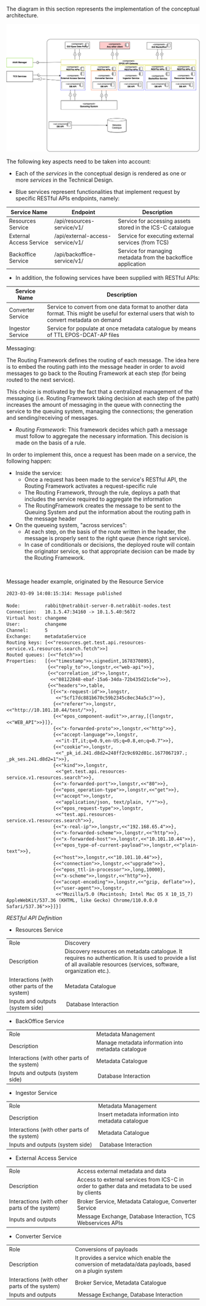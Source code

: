 The diagram in this section represents the implementation of the conceptual architecture.

![image](./architecture-diagram.png)

The following key aspects need to be taken into account:

* Each of the _services_ in the conceptual design is rendered as one or more _services_ in the Technical Design.

* Blue services represent functionalities that implement request by specific RESTful APIs endpoints, namely:

| Service Name | Endpoint | Description |
|--|--|--
| Resources Service | /api/resources-service/v1/ | Service for accessing assets stored in the ICS-C catalogue |
| External Access Service | /api/external-access-service/v1/ | Service for executing external services (from TCS) |
| Backoffice Service | /api/backoffice-service/v1/ | Service for managing metadata from the backoffice application |

* In addition, the following services have been supplied with RESTful APIs:

| Service Name | Description |
|--|--|
| Converter Service | Service to convert from one data format to another data format. This might be useful for external users that wish to convert metadata on demand |
| Ingestor Service | Service for populate at once metadata catalogue by means of TTL EPOS-DCAT-AP files |

Messaging: 

The Routing Framework defines the routing of each message. The idea here is to embed the routing path into the message header in order to avoid messages to go back to the Routing Framework at each step (for being routed to the next service).

This choice is motivated by the fact that a centralized management of the messaging (i.e. Routing Framework taking decision at each step of the path) increases the amount of messaging in the queue with connecting the service to the queuing system, managing the connections; the generation and sending/receiving of messages.

* _Routing Framework_: This framework decides which path a message must follow to aggregate the necessary information. This decision is made on the basis of a rule.

In order to implement this, once a request has been made on a service, the following happen:

* Inside the service:
  * Once a request has been made to the service's RESTful API, the Routing Framework activates a request-specific rule
  * The Routing Framework, through the rule, deploys a path that includes the service required to aggregate the information
  * The RoutingFramework creates the message to be sent to the Queuing System and put the information about the routing path in the message header
* On the queueing system, "across services":
  * At each step, on the basis of the route written in the header, the message is properly sent to the right queue (hence right service).
  * In case of conditionals or decisions, the deployed route will contain the originator service, so that appropriate decision can be made by the Routing Framework.

 

Message header example, originated by the Resource Service

```
2023-03-09 14:08:15:314: Message published

Node:         rabbit@netrabbit-server-0.netrabbit-nodes.test
Connection:   10.1.5.47:34160 -> 10.1.5.40:5672
Virtual host: changeme
User:         changeme
Channel:      5
Exchange:     metadataService
Routing keys: [<<"resources.get.test.api.resources-service.v1.resources.search.fetch">>]
Routed queues: [<<"fetch">>]
Properties:   [{<<"timestamp">>,signedint,1678370895},
               {<<"reply_to">>,longstr,<<"web-api">>},
               {<<"correlation_id">>,longstr,
                <<"08122848-ebaf-15a6-34da-72b435d21c6e">>},
               {<<"headers">>,table,
                [{<<"x-request-id">>,longstr,
                  <<"5cf17dc881b670c59b2345c8ec34a5c3">>},
                 {<<"referer">>,longstr,<<"http://10.101.10.44/test/">>},
                 {<<"epos_component-audit">>,array,[{longstr,<<"WEB_API">>}]},
                 {<<"x-forwarded-proto">>,longstr,<<"http">>},
                 {<<"accept-language">>,longstr,
                  <<"it-IT,it;q=0.9,en-US;q=0.8,en;q=0.7">>},
                 {<<"cookie">>,longstr,
                  <<"_pk_id.241.d8d2=248ff2c9c692d01c.1677067197.; _pk_ses.241.d8d2=1">>},
                 {<<"kind">>,longstr,
                  <<"get.test.api.resources-service.v1.resources.search">>},
                 {<<"x-forwarded-port">>,longstr,<<"80">>},
                 {<<"epos_operation-type">>,longstr,<<"get">>},
                 {<<"accept">>,longstr,
                  <<"application/json, text/plain, */*">>},
                 {<<"epos_request-type">>,longstr,
                  <<"test.api.resources-service.v1.resources.search">>},
                 {<<"x-real-ip">>,longstr,<<"192.168.65.4">>},
                 {<<"x-forwarded-scheme">>,longstr,<<"http">>},
                 {<<"x-forwarded-host">>,longstr,<<"10.101.10.44">>},
                 {<<"epos_type-of-current-payload">>,longstr,<<"plain-text">>},
                 {<<"host">>,longstr,<<"10.101.10.44">>},
                 {<<"connection">>,longstr,<<"upgrade">>},
                 {<<"epos_ttl-in-processor">>,long,10000},
                 {<<"x-scheme">>,longstr,<<"http">>},
                 {<<"accept-encoding">>,longstr,<<"gzip, deflate">>},
                 {<<"user-agent">>,longstr,
                  <<"Mozilla/5.0 (Macintosh; Intel Mac OS X 10_15_7) AppleWebKit/537.36 (KHTML, like Gecko) Chrome/110.0.0.0 Safari/537.36">>}]}]

```


*RESTful API Definition*


* Resources Service

|  |  | 
|--|-------------|
| Role | Discovery |
| Description | Discovery resources on metadata catalogue. It requires no authentication. It is used to provide a list of all available resources (services, software, organization etc.). |
| Interactions (with other parts of the system) | Metadata Catalogue |
| Inputs and outputs (system side) | Database Interaction|

* BackOffice Service

|  |  | 
|--|-------------|
| Role | Metadata Management |
| Description | Manage metadata information into metadata catalogue |
| Interactions (with other parts of the system) | Metadata Catalogue|
| Inputs and outputs (system side) | Database Interaction |

* Ingestor Service

|  |  | 
|--|-------------|
| Role | Metadata Management |
| Description | Insert metadata information into metadata catalogue |
| Interactions (with other parts of the system) |Metadata Catalogue|
| Inputs and outputs (system side) | Database Interaction |

* External Access Service

|  |  | 
|--|-------------|
| Role | Access external metadata and data |
| Description | Access to external services from ICS-C in order to gather data and metadata to be used by clients |
| Interactions (with other parts of the system) |  Broker Service, Metadata Catalogue, Converter Service |
| Inputs and outputs | Message Exchange, Database Interaction, TCS Webservices APIs |


* Converter Service

|  |  | 
|--|-------------|
| Role | Conversions of payloads |
| Description | It provides a service which enable the conversion of metadata/data payloads, based on a plugin system |
| Interactions (with other parts of the system) |  Broker Service, Metadata Catalogue|
| Inputs and outputs |  Message Exchange, Database Interaction |
